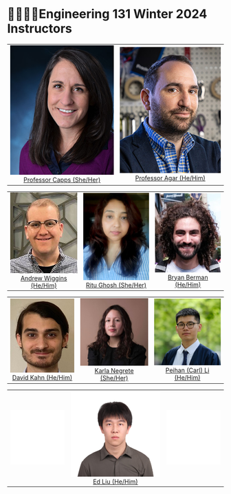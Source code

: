 # 👨🏽👩🏾Engineering 131 Winter 2024 Instructors

<style>
td, th {
   border: none!important;
}
</style>

| | |
|:-------------------------:|:-------------------------:|
|<img width="400" src="https://github.com/DrexelEngineering/ENGR131_W24/blob/main/jupyterbook/assets/instructor_photos/Capps.jpg?raw=true">  [Professor Capps (She/Her)](mailto:engr131w24@drexel.edu) |<img width="400" src="https://github.com/DrexelEngineering/ENGR131_W24/blob/main/jupyterbook/assets/instructor_photos/Agar.jpg?raw=true"> [Professor Agar (He/Him)](mailto:engr131w24@drexel.edu)|

| | | |
|:-------------------------:|:-------------------------:|:-------------------------:|
|<img width="300" src="https://github.com/DrexelEngineering/ENGR131_W24/blob/main/jupyterbook/assets/instructor_photos/Andy.jpg?raw=true">  [Andrew Wiggins (He/Him)](mailto:afw42@drexel.edu) |  <img width="300" src="https://github.com/DrexelEngineering/ENGR131_W24/blob/main/jupyterbook/assets/instructor_photos/Ritu.png?raw=true">  [Ritu Ghosh (She/Her)](mailto:rg897@drexel.edu)|<img width="300" src="https://github.com/DrexelEngineering/ENGR131_W24/blob/main/jupyterbook/assets/instructor_photos/Bryan.jpg?raw=true">  [Bryan Berman (He/Him)](mailto:bb826@drexel.edu)|

| | | |
|:-------------------------:|:-------------------------:|:-------------------------:|
|<img width="300" src="https://github.com/DrexelEngineering/ENGR131_W24/blob/main/jupyterbook/assets/instructor_photos/David.jpg?raw=true">  [David Kahn (He/Him)](mailto:dak329@drexel.edu) |  <img width="300" src="https://github.com/DrexelEngineering/ENGR131_W24/blob/main/jupyterbook/assets/instructor_photos/Karla.jpg?raw=true">  [Karla Negrete (She/Her)](mailto:kn583@drexel.edu)|<img width="300" src="https://github.com/DrexelEngineering/ENGR131_W24/blob/main/jupyterbook/assets/instructor_photos/Peihan.jpg?raw=true">  [Peihan (Carl) Li (He/Him)](mailto:pl525@drexel.edu)|

| | | |
|:-------------------------:|:-------------------------:|:-------------------------:|
| <img width="300" src="https://github.com/DrexelEngineering/ENGR131_W24/blob/main/jupyterbook/assets/instructor_photos/empty.jpg?raw=true">  |<img width="300" src="https://github.com/DrexelEngineering/ENGR131_W24/blob/main/jupyterbook/assets/instructor_photos/Ed.jpg?raw=true">  [Ed Liu (He/Him)](mailto:el662@drexel.edu) | <img width="300" src="https://github.com/DrexelEngineering/ENGR131_W24/blob/main/jupyterbook/assets/instructor_photos/empty.jpg?raw=true">  | |

